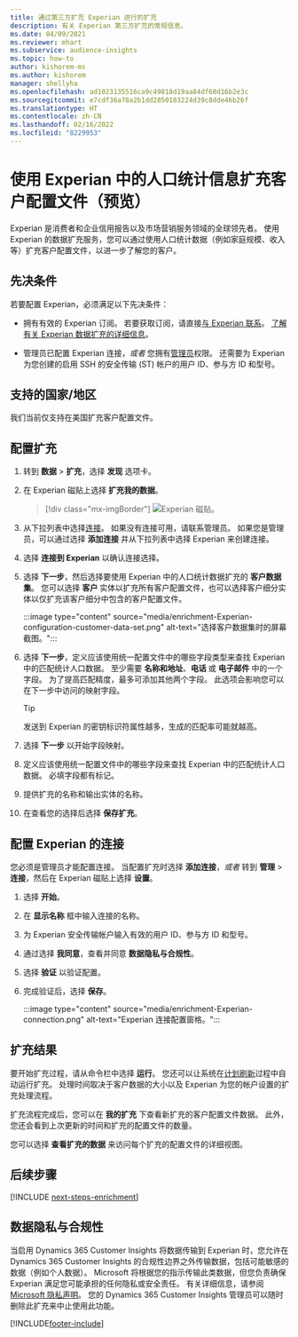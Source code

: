 ```yaml
---
title: 通过第三方扩充 Experian 进行的扩充
description: 有关 Experian 第三方扩充的常规信息。
ms.date: 04/09/2021
ms.reviewer: mhart
ms.subservice: audience-insights
ms.topic: how-to
author: kishorem-ms
ms.author: kishorem
manager: shellyha
ms.openlocfilehash: ad1023135516ca9c49818d19aa84df68d16b2e3c
ms.sourcegitcommit: e7cdf36a78a2b1dd2850183224d39c8dde46b26f
ms.translationtype: HT
ms.contentlocale: zh-CN
ms.lasthandoff: 02/16/2022
ms.locfileid: "8229953"
---
```

# <a name="enrich-customer-profiles-with-demographics-from-experian-preview"></a>使用 Experian 中的人口统计信息扩充客户配置文件（预览）

Experian 是消费者和企业信用报告以及市场营销服务领域的全球领先者。 使用 Experian 的数据扩充服务，您可以通过使用人口统计数据（例如家庭规模、收入等）扩充客户配置文件，以进一步了解您的客户。

## <a name="prerequisites"></a>先决条件

若要配置 Experian，必须满足以下先决条件：

- 拥有有效的 Experian 订阅。 若要获取订阅，请直接[与 Experian 联系](https://www.experian.com/marketing-services/contact)。 [了解有关 Experian 数据扩充的详细信息](https://www.experian.com/marketing-services/microsoft?cmpid=ems_web_mci_cdppage)。

- 管理员已配置 Experian 连接，*或者* 您拥有[管理员](permissions.md#administrator)权限。 还需要为 Experian 为您创建的启用 SSH 的安全传输 (ST) 帐户的用户 ID、参与方 ID 和型号。

## <a name="supported-countriesregions"></a>支持的国家/地区

我们当前仅支持在美国扩充客户配置文件。

## <a name="configure-the-enrichment"></a>配置扩充

1. 转到 **数据** > **扩充**，选择 **发现** 选项卡。

1. 在 Experian 磁贴上选择 **扩充我的数据**。

   > [!div class="mx-imgBorder"]
   > ![Experian 磁贴。](media/experian-tile.png "Experian tile")
   > 

1. 从下拉列表中选择[连接](connections.md)。 如果没有连接可用，请联系管理员。 如果您是管理员，可以通过选择 **添加连接** 并从下拉列表中选择 Experian 来创建连接。 

1. 选择 **连接到 Experian** 以确认连接选择。

1.  选择 **下一步**，然后选择要使用 Experian 中的人口统计数据扩充的 **客户数据集**。 您可以选择 **客户** 实体以扩充所有客户配置文件，也可以选择客户细分实体以仅扩充该客户细分中包含的客户配置文件。

    :::image type="content" source="media/enrichment-Experian-configuration-customer-data-set.png" alt-text="选择客户数据集时的屏幕截图。":::

1. 选择 **下一步**，定义应该使用统一配置文件中的哪些字段类型来查找 Experian 中的匹配统计人口数据。 至少需要 **名称和地址**、**电话** 或 **电子邮件** 中的一个字段。 为了提高匹配精度，最多可添加其他两个字段。 此选项会影响您可以在下一步中访问的映射字段。

    > [!TIP]
    > 发送到 Experian 的密钥标识符属性越多，生成的匹配率可能就越高。

1. 选择 **下一步** 以开始字段映射。

1. 定义应该使用统一配置文件中的哪些字段来查找 Experian 中的匹配统计人口数据。 必填字段都有标记。

1. 提供扩充的名称和输出实体的名称。

1. 在查看您的选择后选择 **保存扩充**。

## <a name="configure-the-connection-for-experian"></a>配置 Experian 的连接 

您必须是管理员才能配置连接。 当配置扩充时选择 **添加连接**，*或者* 转到 **管理** > **连接**，然后在 Experian 磁贴上选择 **设置**。

1. 选择 **开始**。

1. 在 **显示名称** 框中输入连接的名称。

1. 为 Experian 安全传输帐户输入有效的用户 ID、参与方 ID 和型号。

1. 通过选择 **我同意**，查看并同意 **数据隐私与合规性**。

1. 选择 **验证** 以验证配置。

1. 完成验证后，选择 **保存**。
   
   :::image type="content" source="media/enrichment-Experian-connection.png" alt-text="Experian 连接配置窗格。":::

## <a name="enrichment-results"></a>扩充结果

要开始扩充过程，请从命令栏中选择 **运行**。 您还可以让系统在[计划刷新](system.md#schedule-tab)过程中自动运行扩充。 处理时间取决于客户数据的大小以及 Experian 为您的帐户设置的扩充处理流程。

扩充流程完成后，您可以在 **我的扩充** 下查看新扩充的客户配置文件数据。 此外，您还会看到上次更新的时间和扩充的配置文件的数量。

您可以选择 **查看扩充的数据** 来访问每个扩充的配置文件的详细视图。

## <a name="next-steps"></a>后续步骤

[!INCLUDE [next-steps-enrichment](../includes/next-steps-enrichment.md)]

## <a name="data-privacy-and-compliance"></a>数据隐私与合规性

当启用 Dynamics 365 Customer Insights 将数据传输到 Experian 时，您允许在 Dynamics 365 Customer Insights 的合规性边界之外传输数据，包括可能敏感的数据（例如个人数据）。 Microsoft 将根据您的指示传输此类数据，但您负责确保 Experian 满足您可能承担的任何隐私或安全责任。 有关详细信息，请参阅 [Microsoft 隐私声明](https://go.microsoft.com/fwlink/?linkid=396732)。
您的 Dynamics 365 Customer Insights 管理员可以随时删除此扩充来中止使用此功能。


[!INCLUDE[footer-include](../includes/footer-banner.md)]

